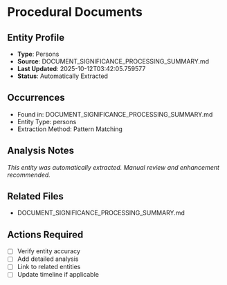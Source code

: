 # Procedural Documents

## Entity Profile
- **Type**: Persons
- **Source**: DOCUMENT_SIGNIFICANCE_PROCESSING_SUMMARY.md
- **Last Updated**: 2025-10-12T03:42:05.759577
- **Status**: Automatically Extracted

## Occurrences
- Found in: DOCUMENT_SIGNIFICANCE_PROCESSING_SUMMARY.md
- Entity Type: persons
- Extraction Method: Pattern Matching

## Analysis Notes
*This entity was automatically extracted. Manual review and enhancement recommended.*

## Related Files
- DOCUMENT_SIGNIFICANCE_PROCESSING_SUMMARY.md

## Actions Required
- [ ] Verify entity accuracy
- [ ] Add detailed analysis
- [ ] Link to related entities
- [ ] Update timeline if applicable
